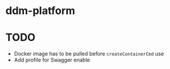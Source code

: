 # ddm-platform

# TODO

- Docker image has to be pulled before `createContainerCmd` use
- Add profile for Swagger enable

